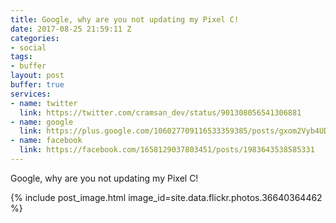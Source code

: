 ```yaml
---
title: Google, why are you not updating my Pixel C!
date: 2017-08-25 21:59:11 Z
categories:
- social
tags:
- buffer
layout: post
buffer: true
services:
- name: twitter
  link: https://twitter.com/cramsan_dev/status/901308056541306881
- name: google
  link: https://plus.google.com/106027709116533359385/posts/gxom2Vyb4UD
- name: facebook
  link: https://facebook.com/1658129037803451/posts/1983643538585331
---
```


Google, why are you not updating my Pixel C!

{% include post_image.html image_id=site.data.flickr.photos.36640364462 %}
